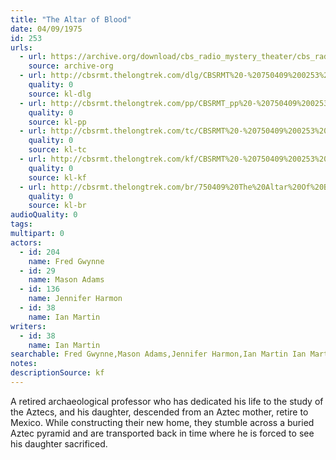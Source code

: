```yaml
---
title: "The Altar of Blood"
date: 04/09/1975
id: 253
urls: 
  - url: https://archive.org/download/cbs_radio_mystery_theater/cbs_radio_mystery_theater-0251-0300.zip/cbs_radio_mystery_theater-0251-0300%2Fcbsrmt_0253_the_altar_of_blood.mp3
    source: archive-org
  - url: http://cbsrmt.thelongtrek.com/dlg/CBSRMT%20-%20750409%200253%20The%20Altar%20of%20Blood.mp3
    quality: 0
    source: kl-dlg
  - url: http://cbsrmt.thelongtrek.com/pp/CBSRMT_pp%20-%20750409%200253%20The%20Altar%20of%20Blood.mp3
    quality: 0
    source: kl-pp
  - url: http://cbsrmt.thelongtrek.com/tc/CBSRMT%20-%20750409%200253%20The%20Altar%20of%20Blood_tc.mp3
    quality: 0
    source: kl-tc
  - url: http://cbsrmt.thelongtrek.com/kf/CBSRMT%20-%20750409%200253%20The%20Altar%20Of%20Blood_kf.mp3
    quality: 0
    source: kl-kf
  - url: http://cbsrmt.thelongtrek.com/br/750409%20The%20Altar%20Of%20Blood%20-%20WOR.mp3
    quality: 0
    source: kl-br
audioQuality: 0
tags: 
multipart: 0
actors:  
  - id: 204
    name: Fred Gwynne  
  - id: 29
    name: Mason Adams  
  - id: 136
    name: Jennifer Harmon  
  - id: 38
    name: Ian Martin
writers:  
  - id: 38
    name: Ian Martin
searchable: Fred Gwynne,Mason Adams,Jennifer Harmon,Ian Martin Ian Martin
notes: 
descriptionSource: kf
---
```

A retired archaeological professor who has dedicated his life to the study of the Aztecs, and his daughter, descended from an Aztec mother, retire to Mexico. While constructing their new home, they stumble across a buried Aztec pyramid and are transported back in time where he is forced to see his daughter sacrificed.